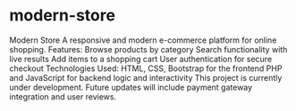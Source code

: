 # modern-store
 Modern Store A responsive and modern e-commerce platform for online shopping.  Features:  Browse products by category Search functionality with live results Add items to a shopping cart User authentication for secure checkout Technologies Used:  HTML, CSS, Bootstrap for the frontend PHP and JavaScript for backend logic and interactivity This project is currently under development. Future updates will include payment gateway integration and user reviews.
